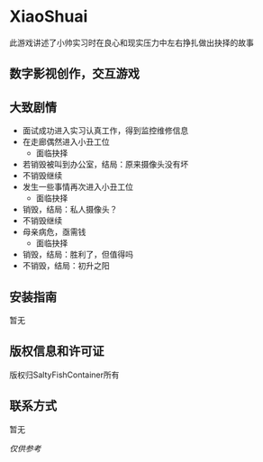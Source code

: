 # XiaoShuai
  此游戏讲述了小帅实习时在良心和现实压力中左右挣扎做出抉择的故事
## 数字影视创作，交互游戏
## 大致剧情
- 面试成功进入实习认真工作，得到监控维修信息
- 在走廊偶然进入小丑工位
  * 面临抉择
- 若销毁被叫到办公室，结局：原来摄像头没有坏
- 不销毁继续
- 发生一些事情再次进入小丑工位
  * 面临抉择
- 销毁，结局：私人摄像头？
- 不销毁继续
- 母亲病危，亟需钱
  * 面临抉择
- 销毁，结局：胜利了，但值得吗
- 不销毁，结局：初升之阳
## 安装指南
  暂无
## 版权信息和许可证
  版权归SaltyFishContainer所有
## 联系方式
  暂无
  
*仅供参考*
